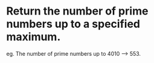 # Return the number of prime numbers up to a specified maximum.
eg. The number of prime numbers up to 4010 --> 553.